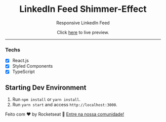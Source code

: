 <h1 align="center">
LinkedIn Feed Shimmer-Effect
</h1>

<p align="center">Responsive LinkedIn Feed</p>
<p align="center">Click <a href="https://shimmereffect.vercel.app/">here</a> to live preview.</p>

<hr>
<h3>Techs</h3>

- [x] React.js
- [x] Styled Components
- [x] TypeScript

## Starting Dev Environment
1. Run `npm install` or `yarn install`.<br />
2. Run `yarn start` and access `http://localhost:3000`.<br />

<p>Feito com ♥ by Rocketseat <g-emoji class="g-emoji" alias="wave" fallback-src="https://github.githubassets.com/images/icons/emoji/unicode/1f44b.png">👋</g-emoji> <a href="https://discordapp.com/invite/gCRAFhc" rel="nofollow">Entre na nossa comunidade!</a></p>
